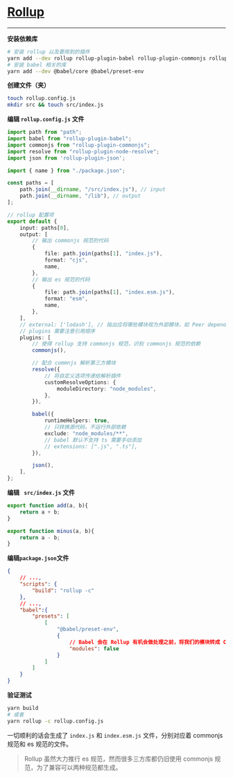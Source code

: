 # [Rollup](https://www.rollupjs.com/)

---

**安装依赖库**

```bash
# 安装 rollup 以及要用到的插件
yarn add --dev rollup rollup-plugin-babel rollup-plugin-commonjs rollup-plugin-eslint rollup-plugin-node-resolve rollup-plugin-json
# 安装 babel 相关的库
yarn add --dev @babel/core @babel/preset-env  
```

**创建文件（夹）**

```bash
touch rollup.config.js
mkdir src && touch src/index.js
```

**编辑 `rollup.config.js` 文件**

```typescript
import path from "path";
import babel from "rollup-plugin-babel";
import commonjs from "rollup-plugin-commonjs";
import resolve from "rollup-plugin-node-resolve";
import json from 'rollup-plugin-json';

import { name } from "./package.json";

const paths = [
    path.join(__dirname, "/src/index.js"), // input
    path.join(__dirname, "/lib"), // output
];

// rollup 配置项
export default {
    input: paths[0],
    output: [
        // 输出 commonjs 规范的代码
        {
            file: path.join(paths[1], "index.js"),
            format: "cjs",
            name,
        },
        // 输出 es 规范的代码
        {
            file: path.join(paths[1], "index.esm.js"),
            format: "esm",
            name,
        },
    ],
    // external: ['lodash'], // 指出应将哪些模块视为外部模块，如 Peer dependencies 中的依赖
    // plugins 需要注意引用顺序
    plugins: [
        // 使得 rollup 支持 commonjs 规范，识别 commonjs 规范的依赖
        commonjs(),

        // 配合 commnjs 解析第三方模块
        resolve({
            // 将自定义选项传递给解析插件
            customResolveOptions: {
                moduleDirectory: "node_modules",
            },
        }),

        babel({
            runtimeHelpers: true,
            // 只转换源代码，不运行外部依赖
            exclude: "node_modules/**",
            // babel 默认不支持 ts 需要手动添加
            // extensions: [".js", ".ts"],
        }),

        json(),
    ],
};
```

**编辑 ` src/index.js` 文件**

```typescript
export function add(a, b){
    return a + b;
}

export function minus(a, b){
    return a - b;
}
```

**编辑`package.json`文件**

```json
{
    // ...,
    "scripts": {
        "build": "rollup -c"
    },
    // ...,
    "babel":{
        "presets": [
            [
                "@babel/preset-env",
                {
                    // Babel 会在 Rollup 有机会做处理之前，将我们的模块转成 CommonJS，导致 Rollup 的一些处理失败
                    "modules": false
                }
            ]
        ]
    }
}
```

**验证测试**

```bash
yarn build
# 或者
yarn rollup -c rollup.config.js
```

一切顺利的话会生成了 `index.js` 和 `index.esm.js` 文件，分别对应着 commonjs 规范和 es 规范的文件。

> Rollup 虽然大力推行 es 规范，然而很多三方库都仍旧使用 commonjs 规范，为了兼容可以两种规范都生成。


